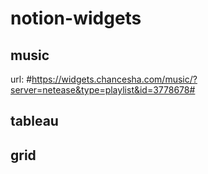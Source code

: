 # notion-widgets

## music
url: #https://widgets.chancesha.com/music/?server=netease&type=playlist&id=3778678# 
## tableau

## grid

